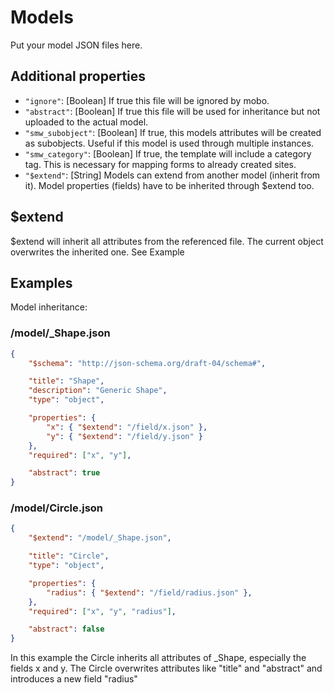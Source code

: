 Models
======
Put your model JSON files here.

Additional properties
---------------------
* `"ignore"`: [Boolean]  If true this file will be ignored by mobo.
* `"abstract"`: [Boolean]  If true this file will be used for inheritance but not uploaded to the actual model.
* `"smw_subobject"`: [Boolean] If true, this models attributes will be created as subobjects. Useful if this model is used through multiple instances. 
* `"smw_category"`: [Boolean] If true, the template will include a category tag. This is necessary for mapping forms to already created sites. 
* `"$extend"`: [String] Models can extend from another model (inherit from it). Model properties (fields) have to be inherited through $extend too. 

$extend
-------
$extend will inherit all attributes from the referenced file. The current object overwrites the inherited one. See Example


Examples
--------
Model inheritance:

### /model/_Shape.json
```json
{
    "$schema": "http://json-schema.org/draft-04/schema#",

    "title": "Shape",
    "description": "Generic Shape",
    "type": "object",

    "properties": {
        "x": { "$extend": "/field/x.json" },
        "y": { "$extend": "/field/y.json" }
    },
    "required": ["x", "y"],

    "abstract": true
}
```

### /model/Circle.json
```json
{
    "$extend": "/model/_Shape.json",

    "title": "Circle",
    "type": "object",

    "properties": {
        "radius": { "$extend": "/field/radius.json" },
    },
    "required": ["x", "y", "radius"],

    "abstract": false
}
```

In this example the Circle inherits all attributes of _Shape, especially the fields x and y. 
The Circle overwrites attributes like "title" and "abstract" and introduces a new field "radius"